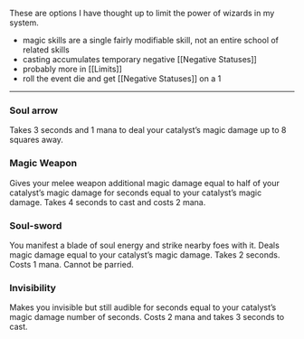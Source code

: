 These are options I have thought up to limit the power of wizards in my system.

- magic skills are a single fairly modifiable skill, not an entire school of related skills
- casting accumulates temporary negative [[Negative Statuses]]
- probably more in [[Limits]]
- roll the event die and get [[Negative Statuses]] on a 1

---
### Soul arrow

Takes 3 seconds and 1 mana to deal your catalyst’s magic damage up to 8 squares away.

### Magic Weapon

Gives your melee weapon additional magic damage equal to half of your catalyst’s magic damage for seconds equal to your catalyst’s magic damage. Takes 4 seconds to cast and costs 2 mana.
### Soul-sword

You manifest a blade of soul energy and strike nearby foes with it. Deals magic damage equal to your catalyst’s magic damage. Takes 2 seconds. Costs 1 mana. Cannot be parried.

### Invisibility

Makes you invisible but still audible for seconds equal to your catalyst’s magic damage number of seconds. Costs 2 mana and takes 3 seconds to cast.